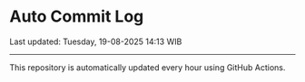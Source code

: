 # Auto Commit Log

Last updated: Tuesday, 19-08-2025 14:13 WIB

---

This repository is automatically updated every hour using GitHub Actions.
